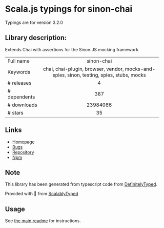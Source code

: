 
# Scala.js typings for sinon-chai

Typings are for version 3.2.0

## Library description:
Extends Chai with assertions for the Sinon.JS mocking framework.

|                    |                 |
| ------------------ | :-------------: |
| Full name          | sinon-chai |
| Keywords           | chai, chai-plugin, browser, vendor, mocks-and-spies, sinon, testing, spies, stubs, mocks |
| # releases         | 4 |
| # dependents       | 387 |
| # downloads        | 23984086 |
| # stars            | 35 |

## Links
- [Homepage](https://github.com/domenic/sinon-chai#readme)
- [Bugs](https://github.com/domenic/sinon-chai/issues)
- [Repository](https://github.com/domenic/sinon-chai)
- [Npm](https://www.npmjs.com/package/sinon-chai)
    


## Note
This library has been generated from typescript code from [DefinitelyTyped](https://definitelytyped.org).

Provided with :purple_heart: from [ScalablyTyped](https://github.com/oyvindberg/ScalablyTyped)

## Usage
See [the main readme](../../readme.md) for instructions.



